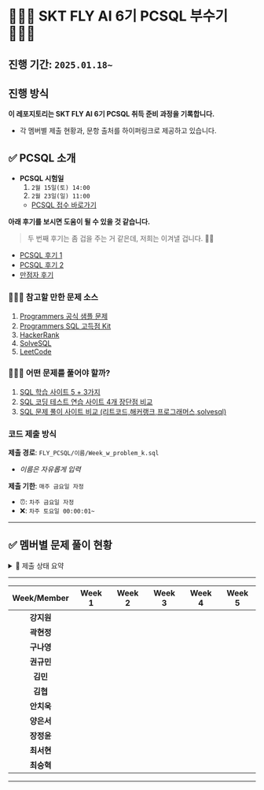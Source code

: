 # 👨🏻‍💻 SKT FLY AI 6기 PCSQL 부수기 🧑🏻‍💻
## 진행 기간: `2025.01.18~`

## 진행 방식
**이 레포지토리는 SKT FLY AI 6기 PCSQL 취득 준비 과정을 기록합니다.**
- 각 멤버별 제출 현황과, 문항 출처를 하이퍼링크로 제공하고 있습니다.

## ✅ PCSQL 소개
- **PCSQL 시험일**
    1. `2월 15일(토) 14:00`
    2. `2월 23일(일) 11:00`
    - [PCSQL 접수 바로가기](https://certi.programmers.co.kr/tryouts)

**아래 후기를 보시면 도움이 될 수 있을 것 같습니다.**
> 두 번째 후기는 좀 겁을 주는 거 같은데, 저희는 이겨낼 겁니다. ✊🏻
- [PCSQL 후기 1](https://velog.io/@ssook1222/SQLD-Nope.-PCSQL)
- [PCSQL 후기 2](https://velog.io/@jewan/PCSQL-%EC%A0%9C-1%ED%9A%8C-%EA%B2%B0%EA%B3%BC-%EB%B0%8F-%ED%9B%84%EA%B8%B0)
- [만점자 후기](https://mieyhgnaj.tistory.com/entry/PCSQL-%ED%9B%84%EA%B8%B0-Lv4-%EB%A7%8C%EC%A0%90)

### 💁🏻‍♂️ 참고할 만한 문제 소스
1. [Programmers 공식 샘플 문제](https://certi.programmers.co.kr/about/sample)
2. [Programmers SQL 고득점 Kit](https://school.programmers.co.kr/learn/challenges?tab=sql_practice_kit)
3. [HackerRank](https://www.hackerrank.com/domains/sql?ref=blog.selectfromuser.com)
4. [SolveSQL](https://solvesql.com/?ref=blog.selectfromuser.com)
5. [LeetCode](https://leetcode.com/studyplan/top-sql-50/)

### 💁🏻‍♂️ 어떤 문제를 풀어야 할까?
1. [SQL 학습 사이트 5 + 3가지](https://blog.selectfromuser.com/websites-to-learn-sql/)
2. [SQL 코딩 테스트 연습 사이트 4개 장단점 비교](https://brunch.co.kr/@datarian/215)
3. [SQL 문제 풀이 사이트 비교 (리트코드,해커랭크,프로그래머스,solvesql)](https://sowhatmylifeismine.tistory.com/225)

### 코드 제출 방식
**제출 경로**: `FLY_PCSQL/이름/Week_w_problem_k.sql`
   - *이름은 자유롭게 입력*
  
**제출 기한**: `매주 금요일 자정`
   - ⏰: `차주 금요일 자정`
   - ❌: `차주 토요일 00:00:01~`
---

## ✅ 멤버별 문제 풀이 현황
<details>
  <summary> 🌈 제출 상태 요약</summary>
  <div markdown="1">
  
  ---

- **제출 완료**: ✅
- **지각 제출**: ⏰
- **미제출**: ❌
  
  </div>
  </details>

---

| Week/Member | Week 1 | Week 2 | Week 3 | Week 4 | Week 5 |
|:-----------:|:------:|:------:|:------:|:------:|:------:|
| **강지원**     |        |        |        |        |        |
| **곽현정**     |        |        |        |        |        |
| **구나영**     |        |        |        |        |        |
| **권규민**     |        |        |        |        |        |
| **김민**       |        |        |        |        |        |
| **김협**       |        |        |        |        |        |
| **안치욱**       |        |        |        |        |        |
| **양은서**       |        |        |        |        |        |
| **장정윤**     |        |        |        |        |        |
| **최서현**     |        |        |        |        |        |
| **최승혁**     |        |        |        |        |        |  



---


